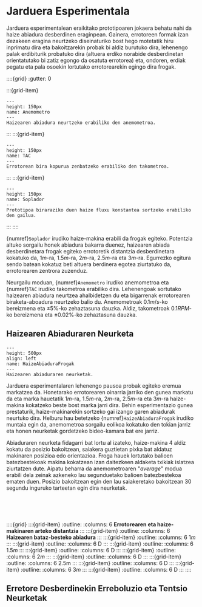 # Jarduera Esperimentala

Jarduera esperimentalean eraikitako prototipoaren jokaera behatu nahi da haize abiadura desberdinen eraginpean. Gainera, errotoreen formak izan dezakeen eragina neurtzeko diseinaturiko bost hego motetatik hiru inprimatu dira eta bakoitzarekin probak bi aldiz burutuko dira, lehenengo palak erdibiturik probatuko dira (altuera erdiko norabide desberdinetan orientatutako bi zatiz egongo da osatuta errotorea) eta, ondoren, erdiak pegatu eta pala osoekin lortutako errotorearekin egingo dira frogak.

::::{grid}
:gutter: 0

:::{grid-item}
```{figure} ./Irudiak/Anemometro.jpg
---
height: 150px
name: Anemometro
---
Haizearen abiadura neurtzeko erabiliko den anemometroa.
```
:::
:::{grid-item}
```{figure} ./Irudiak/TAC.jpg
---
height: 150px
name: TAC
---
Errotorean bira kopurua zenbatzeko erabiliko den takometroa.
```
:::
:::{grid-item}
```{figure} ./Irudiak/Soplador.jpg
---
height: 150px
name: Soplador
---
Prototipoa biraraziko duen haize fluxu konstantea sortzeko erabiliko den gailua.
```
:::
::::

{numref}`Soplador` irudiko haize-makina erabili da frogak egiteko. Potentzia altuko sorgailu honek abiadura bakarra duenez, haizearen abiada desberdinetara frogak egiteko errotoretik distantzia desberdinetara kokatuko da, $1m$-ra, $1.5m$-ra, $2m$-ra, $2.5m$-ra eta $3m$-ra. Egurrezko egitura sendo batean kokatuz beti altuera berdinera egotea ziurtatuko da, errotorearen zentrora zuzenduz.

Neurgailu moduan, {numref}`Anemometro` irudiko anemometroa eta {numref}`TAC` irudiko takometroa erabiliko dira. Lehenengoak sortutako haizearen abiadura neurtzea ahalbidetzen du eta bigarrenak errotorearen biraketa-aboadura neurtzeko balio du. Anemometroak $0.1m/s$-ko bereizmena eta $\pm5\%$-ko zehaztasuna dauzka. Aldiz, takometroak $0.1RPM$-ko bereizmena eta $\pm0.02\%$-ko zehaztasuna dauzka.

## Haizearen Abiaduraren Neurketa

```{figure} ./Irudiak/HaizeAbiaduraFrogak.png
---
height: 500px
align: left
name: HaizeAbiaduraFrogak
---
Haizearen abiaduraren neurketak.
```
Jarduera esperimentalaren lehenengo pausoa probak egiteko eremua markatzea da. Honetarako errotorearen oinarria jarriko den gunea markatu da eta marka hauetatik $1m$-ra, $1.5m$-ra, $2m$-ra, $2.5m$-ra eta $3m$-ra haize-makina kokatzeko beste bost marka jarri dira. Behin esperimentazio gunea prestaturik, haize-makinarekin sortzeko gai izango garen abiadurak neurtuko dira. Helburu hau betetzeko {numref}`HaizeAbiaduraFrogak` irudiko muntaia egin da, anemometroa sorgailu eolikoa kokatuko den tokian jarriz eta honen neurketak gordetzeko bideo-kamara bat ere jarriz.

Abiaduraren neurketa fidagarri bat lortu al izateko, haize-makina 4 aldiz kokatu da posizio bakoitzean, saiakera guztietan pixka bat aldatuz makinaren posizioa edo orientazioa. Froga hauek lortutako balioen batezbestekoak makina kokatzean izan daitezkeen aldaketa txikiak islatzea ziurtatzen dute. Aipatu beharra da anemometroaren "*average*" modua erabili dela zeinak azkeneko lau segunduetako balioen batezbestekoa ematen duen. Posizio bakoitzean egin den lau saiakeretako bakoitzean 30 segundu inguruko tarteetan egin dira neurketak.

<br>

<br>

<br>

::::{grid}
:::{grid-item}
:outline:
:columns: 6
**Errotorearen eta haize-makinaren arteko distantzia**
:::
:::{grid-item}
:outline:
:columns: 6
**Haizearen bataz-besteko abiadura**
:::
:::{grid-item}
:outline:
:columns: 6
$1m$
:::
:::{grid-item}
:outline:
:columns: 6
D
:::
:::{grid-item}
:outline:
:columns: 6
$1.5m$
:::
:::{grid-item}
:outline:
:columns: 6
D
:::
:::{grid-item}
:outline:
:columns: 6
$2m$
:::
:::{grid-item}
:outline:
:columns: 6
D
:::
:::{grid-item}
:outline:
:columns: 6
2.5m
:::
:::{grid-item}
:outline:
:columns: 6
D
:::
:::{grid-item}
:outline:
:columns: 6
$3m$
:::
:::{grid-item}
:outline:
:columns: 6
D
:::
::::

## Erretore Desberdinekin Erreboluzio eta Tentsio Neurketak


